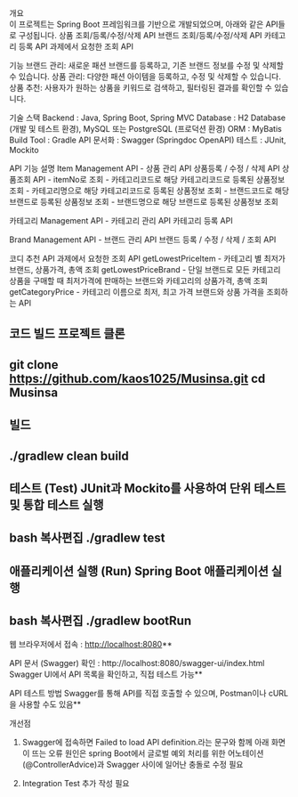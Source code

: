 개요  
  이 프로젝트는 Spring Boot 프레임워크를 기반으로 개발되었으며, 아래와 같은 API들로 구성됩니다.
    상품 조회/등록/수정/삭제 API
    브랜드 조회/등록/수정/삭제 API
    카테고리 등록 API
    과제에서 요청한 조회 API

기능
  브랜드 관리: 새로운 패션 브랜드를 등록하고, 기존 브랜드 정보를 수정 및 삭제할 수 있습니다.
  상품 관리: 다양한 패션 아이템을 등록하고, 수정 및 삭제할 수 있습니다.
  상품 추천: 사용자가 원하는 상품을 키워드로 검색하고, 필터링된 결과를 확인할 수 있습니다.

기술 스택
Backend	: Java, Spring Boot, Spring MVC
Database :	H2 Database (개발 및 테스트 환경), MySQL 또는 PostgreSQL (프로덕션 환경)
ORM	: MyBatis
Build Tool : Gradle
API 문서화 : Swagger (Springdoc OpenAPI)
테스트 : JUnit, Mockito

API 기능 설명
Item Management API - 상품 관리 API
  상품등록 / 수정 / 삭제 API
  상품조회 API
    - itemNo로 조회
    - 카테고리코드로 해당 카테고리코드로 등록된 상품정보 조회
    - 카테고리명으로 해당 카테고리코드로 등록된 상품정보 조회
    - 브랜드코드로 해당 브랜드로 등록된 상품정보 조회
    - 브랜드명으로 해당 브랜드로 등록된 상품정보 조회

카테고리 Management API - 카테고리 관리 API
  카테고리 등록 API
  
Brand Management API - 브랜드 관리 API
  브랜드 등록 / 수정 / 삭제 / 조회 API

코디 추천 API
  과제에서 요청한 조회 API 
  getLowestPriceItem - 카테고리 별 최저가 브랜드, 상품가격, 총액 조회
  getLowestPriceBrand - 단일 브랜드로 모든 카테고리 상품을 구매할 때 최저가격에 판매하는 브랜드와 카테고리의 상품가격, 총액 조회
  getCategoryPrice - 카테고리 이름으로 최저, 최고 가격 브랜드와 상품 가격을 조회하는 API


코드 빌드
프로젝트 클론 
--------------------------------------------------------
git clone https://github.com/kaos1025/Musinsa.git
cd Musinsa
--------------------------------------------------------
빌드
--------------------------------------------------------
./gradlew clean build
--------------------------------------------------------

테스트 (Test)
JUnit과 Mockito를 사용하여 단위 테스트 및 통합 테스트 실행
--------------------------------------------------------
bash
복사편집
./gradlew test
--------------------------------------------------------

애플리케이션 실행 (Run)
Spring Boot 애플리케이션 실행
--------------------------------------------------------
bash
복사편집
./gradlew bootRun
--------------------------------------------------------

웹 브라우저에서 접속 : [http://localhost:8080](http://localhost:8080/)**

API 문서 (Swagger) 확인 : http://localhost:8080/swagger-ui/index.html
Swagger UI에서 API 목록을 확인하고, 직접 테스트 가능**

API 테스트 방법
Swagger를 통해 API를 직접 호출할 수 있으며, Postman이나 cURL을 사용할 수도 있음**


개선점 
1) Swagger에 접속하면 Failed to load API definition.라는 문구와 함께 아래 화면이 뜨는 오류
원인은 spring Boot에서 글로벌 예외 처리를 위한 어노테이션(@ControllerAdvice)과 Swagger 사이에 일어난 충돌로 수정 필요

2) Integration Test 추가 작성 필요 

